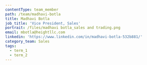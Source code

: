 ```yaml
---
contentType: team_member
path: /team/madhavi-botla
title: Madhavi Botla
job_title: 'Vice President, Sales'
portrait: /files/madhavi botla_sales and trading.png
email: mbotla@heightllc.com
linkedin: 'https://www.linkedin.com/in/madhavi-botla-532b881/'
category_team: Sales
tags:
  - term_1
  - term_2
---
```


